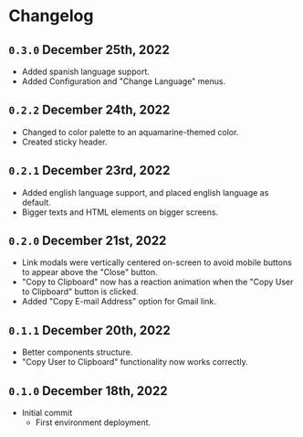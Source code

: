 # Changelog

## `0.3.0` December 25th, 2022
- Added spanish language support.
- Added Configuration and "Change Language" menus.

## `0.2.2` December 24th, 2022
- Changed to color palette to an aquamarine-themed color.
- Created sticky header.

## `0.2.1` December 23rd, 2022
- Added english language support, and placed english language as default.
- Bigger texts and HTML elements on bigger screens.

## `0.2.0` December 21st, 2022
- Link modals were vertically centered on-screen to avoid mobile buttons to appear above the "Close" button.
- "Copy to Clipboard" now has a reaction animation when the "Copy User to Clipboard" button is clicked.
- Added "Copy E-mail Address" option for Gmail link.

## `0.1.1` December 20th, 2022
- Better components structure.
- "Copy User to Clipboard" functionality now works correctly.

## `0.1.0` December 18th, 2022
- Initial commit
    - First environment deployment.